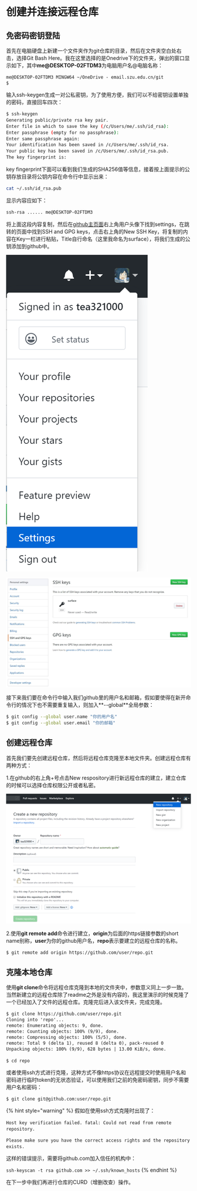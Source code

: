 # 创建并连接远程仓库

## 免密码密钥登陆

首先在电脑硬盘上新建一个文件夹作为git仓库的目录，然后在文件夹空白处右击，选择Git Bash Here。我在这里选择的是Onedrive下的文件夹，弹出的窗口显示如下，其中**me@DESKTOP-02FTDM3**为电脑用户名@电脑名称：

```
me@DESKTOP-02FTDM3 MINGW64 ~/OneDrive - email.szu.edu.cn/git
$
```

输入ssh-keygen生成一对公私密钥，为了使用方便，我们可以不给密钥设置单独的密码，直接回车四次：

```bash
$ ssh-keygen
Generating public/private rsa key pair.
Enter file in which to save the key (/c/Users/me/.ssh/id_rsa):
Enter passphrase (empty for no passphrase):
Enter same passphrase again:
Your identification has been saved in /c/Users/me/.ssh/id_rsa.
Your public key has been saved in /c/Users/me/.ssh/id_rsa.pub.
The key fingerprint is:

```

key fingerprint下面可以看到我们生成的SHA256值等信息，接着按上面提示的公钥存放目录将公钥内容在命令行中显示出来：

```bash
cat ~/.ssh/id_rsa.pub
```

显示内容应如下：

```bash
ssh-rsa ...... me@DESKTOP-02FTDM3
```

将上面这段内容复制，然后在[github主页面](https://github.com/)右上角用户头像下找到settings，在跳转的页面中找到SSH and GPG keys，点击右上角的New SSH Key，将复制的内容在Key一栏进行粘贴，Title自行命名（这里我命名为surface），将我们生成的公钥添加到github中。

![](.gitbook/assets/tim-jie-tu-20200210005221.png)

![](.gitbook/assets/bu-huo.JPG)

接下来我们要在命令行中输入我们github里的用户名和邮箱，假如要使得在新开命令行的情况下也不需要重复输入，则加入**--global**全局参数：

```bash
$ git config --global user.name "你的用户名"
$ git config --global user.email "你的邮箱"
```

## 创建远程仓库

首先我们要先创建远程仓库，然后将远程仓库克隆至本地文件夹。创建远程仓库有两种方式：

1.在github的右上角+号点击New respository进行新远程仓库的建立，建立仓库的时候可以选择仓库权限公开或者私密。

![](.gitbook/assets/tim-jie-tu-20200210005530.png)

2.使用**git remote add**命令进行建立，**origin**为后面的https链接参数的short name别称，**user**为你的github用户名，**repo**表示要建立的远程仓库的名称。

```
$ git remote add origin https://github.com/user/repo.git
```

## 克隆本地仓库

使用**git clone**命令将远程仓库克隆到本地的文件夹中，参数意义同上一步一致。当然新建立的远程仓库除了readme之外是没有内容的，我这里演示的时候克隆了一个已经加入了文件的远程仓库。克隆完后进入该文件夹，完成克隆。

```text
$ git clone https://github.com/user/repo.git
Cloning into 'repo'...
remote: Enumerating objects: 9, done.
remote: Counting objects: 100% (9/9), done.
remote: Compressing objects: 100% (5/5), done.
remote: Total 9 (delta 1), reused 8 (delta 0), pack-reused 0
Unpacking objects: 100% (9/9), 628 bytes | 13.00 KiB/s, done.

$ cd repo
```

或者使用ssh方式进行克隆，这种方式不像https协议在远程提交时使用用户名和密码进行临时token的无状态验证，可以使用我们之前的免密码密钥，同步不需要用户名和密码：

```text
$ git clone git@github.com:user/repo.git
```

{% hint style="warning" %}
假如在使用ssh方式克隆时出现了：

`Host key verification failed. fatal: Could not read from remote repository.`

`Please make sure you have the correct access rights and the repository exists.`

这样的错误提示，需要将github.com加入信任的机构中：

`ssh-keyscan -t rsa github.com >> ~/.ssh/known_hosts`
{% endhint %}

在下一步中我们再进行仓库的CURD（增删改查）操作。


